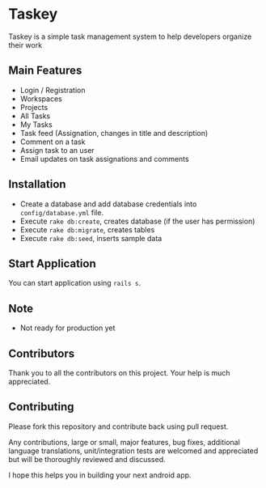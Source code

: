# Taskey
Taskey is a simple task management system to help developers organize their work

## Main Features

* Login / Registration
* Workspaces
* Projects
* All Tasks
* My Tasks
* Task feed (Assignation, changes in title and description)
* Comment on a task
* Assign task to an user
* Email updates on task assignations and comments

## Installation

* Create a database and add database credentials into `config/database.yml` file.
* Execute `rake db:create`, creates database (if the user has permission)
* Execute `rake db:migrate`, creates tables
* Execute `rake db:seed`, inserts sample data

## Start Application

You can start application using `rails s`.

## Note

* Not ready for production yet

## Contributors

Thank you to all the contributors on this project. Your help is much appreciated.


## Contributing

Please fork this repository and contribute back using pull request.

Any contributions, large or small, major features, bug fixes, additional language translations, unit/integration tests are welcomed and appreciated but will be thoroughly reviewed and discussed.

I hope this helps you in building your next android app.
